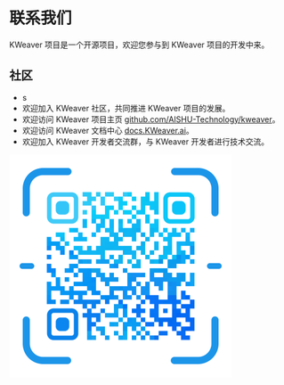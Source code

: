 # 联系我们

KWeaver 项目是一个开源项目，欢迎您参与到 KWeaver 项目的开发中来。

## 社区

[//]: # (如果您有任何疑问或建议，欢迎通过 [GitHub Issues]&#40;https://github.com/AISHU-Technology/kweaver/issues&#41;与我们联系。我们非常乐于帮助您！)
- s
- 欢迎加入 KWeaver 社区，共同推进 KWeaver 项目的发展。
- 欢迎访问 KWeaver 项目主页 [github.com/AISHU-Technology/kweaver](https://github.com/AISHU-Technology/kweaver)。
- 欢迎访问 KWeaver 文档中心 [docs.KWeaver.ai](https://docs.kweaver.ai)。
- 欢迎加入 KWeaver 开发者交流群，与 KWeaver 开发者进行技术交流。


![KWeaver 社区微信群二维码](../../images/wx_qr_code.png)

